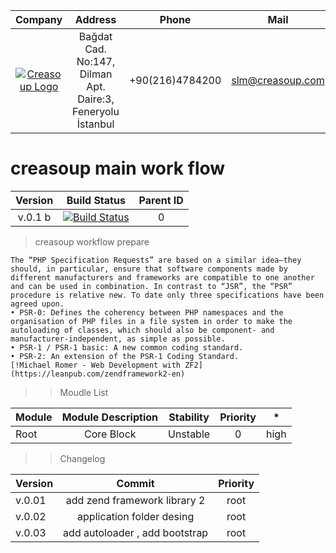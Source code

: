 Company | Address | Phone | Mail |
:------:| :------: | :-----: | :-----: |
[![Creasoup Logo](http://www.creasoup.com/wp-content/uploads/2012/10/logo.png)](http://creasoup.com/) | Bağdat Cad. No:147, Dilman Apt. Daire:3, Feneryolu İstanbul | +90(216)4784200 | [slm@creasoup.com](mailto:slm@creasoup.com) |

# creasoup  main work flow 


Version| Build Status| Parent ID |
:------:|:-----:| :------:|
v.0.1 b |[![Build Status](https://travis-ci.org/kardesyazilim/proper.svg?branch=master)](https://travis-ci.org/kardesyazilim/proper)| 0 |


> creasoup workflow prepare

``` 
The “PHP Specification Requests” are based on a similar idea—they should, in particular, ensure that software components made by different manufacturers and frameworks are compatible to one another and can be used in combination. In contrast to “JSR”, the “PSR” procedure is relative new. To date only three specifications have been agreed upon.
• PSR-0: Defines the coherency between PHP namespaces and the organisation of PHP files in a file system in order to make the autoloading of classes, which should also be component- and manufacturer-independent, as simple as possible.
• PSR-1 / PSR-1 basic: A new common coding standard.
• PSR-2: An extension of the PSR-1 Coding Standard.
[!Michael Romer - Web Development with ZF2](https://leanpub.com/zendframework2-en)
```


>> Moudle List

Module | Module Description | Stability | Priority | * |
:------ | :-------: |  :------: | :-------: |:-----:|
Root | Core Block | Unstable | 0 | high |

>> Changelog

Version  | Commit | Priority |
:-------- | :--------: | :--------: | 
v.0.01 | add zend framework library 2 | root | 
v.0.02 | application folder desing | root |
v.0.03 | add autoloader , add bootstrap | root |
